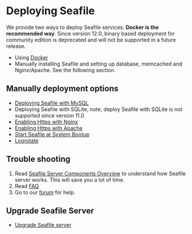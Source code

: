# Deploying Seafile

We provide two ways to deploy Seafile services. **Docker is the recommended way**. Since version 12.0, binary based deployment for community edition is deprecated and will not be supported in a future release.

* Using [Docker](../docker/deploy_seafile_with_docker.md)
* Manually installing Seafile and setting up database, memcached and Nginx/Apache. See the following section.

## Manually deployment options

* [Deploying Seafile with MySQL](using_mysql.md)
* Deploying Seafile with SQLite, note, deploy Seafile with SQLite is not supported since version 11.0
* [Enabling Https with Nginx](https_with_nginx.md)
* [Enabling Https with Apache](https_with_apache.md)
* [Start Seafile at System Bootup](start_seafile_at_system_bootup.md)
* [Logrotate](using_logrotate.md)


## Trouble shooting

1. Read [Seafile Server Components Overview](../overview/components.md) to understand how Seafile server works. This will save you a lot of time.
2. Read [FAQ](https://cloud.seatable.io/dtable/external-links/7b976c85f504491cbe8e/)
3. Go to our [forum](https://forum.seafile.com/) for help.

## Upgrade Seafile Server

* [Upgrade Seafile server](../upgrade/upgrade.md)
